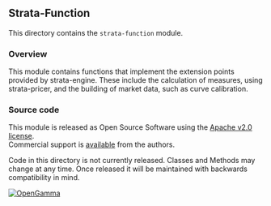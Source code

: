 Strata-Function
---------------
This directory contains the `strata-function` module.

### Overview

This module contains functions that implement the extension points provided
by strata-engine. These include the calculation of measures, using strata-pricer,
and the building of market data, such as curve calibration.


### Source code

This module is released as Open Source Software using the
[Apache v2.0 license](http://www.apache.org/licenses/LICENSE-2.0.html).  
Commercial support is [available](http://www.opengamma.com/) from the authors.

Code in this directory is not currently released.
Classes and Methods may change at any time.
Once released it will be maintained with backwards compatibility in mind.

[![OpenGamma](http://developers.opengamma.com/res/display/default/chrome/masthead_logo.png "OpenGamma")](http://developers.opengamma.com)

